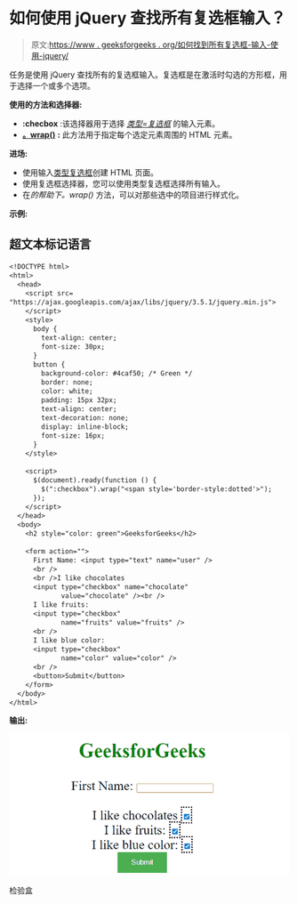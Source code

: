 # 如何使用 jQuery 查找所有复选框输入？

> 原文:[https://www . geeksforgeeks . org/如何找到所有复选框-输入-使用-jquery/](https://www.geeksforgeeks.org/how-to-find-all-checkbox-inputs-using-jquery/)

任务是使用 jQuery 查找所有的复选框输入。复选框是在激活时勾选的方形框，用于选择一个或多个选项。

**使用的方法和选择器:**

*   **:checbox** :该选择器用于选择 [*类型=复选框*](https://www.geeksforgeeks.org/html-input-typecheckbox/) 的输入元素。
*   [**。wrap()**](https://www.geeksforgeeks.org/jquery-wrap-with-examples/) **:** 此方法用于指定每个选定元素周围的 HTML 元素。

**进场:**

*   使用输入[类型复选框](https://www.geeksforgeeks.org/html-input-typecheckbox/)创建 HTML 页面。
*   使用复选框选择器，您可以使用类型复选框选择所有输入。
*   在*的帮助下。wrap()* 方法，可以对那些选中的项目进行样式化。

**示例:**

## 超文本标记语言

```
<!DOCTYPE html>
<html>
  <head>
    <script src=
"https://ajax.googleapis.com/ajax/libs/jquery/3.5.1/jquery.min.js">
    </script>
    <style>
      body {
        text-align: center;
        font-size: 30px;
      }
      button {
        background-color: #4caf50; /* Green */
        border: none;
        color: white;
        padding: 15px 32px;
        text-align: center;
        text-decoration: none;
        display: inline-block;
        font-size: 16px;
      }
    </style>

    <script>
      $(document).ready(function () {
        $(":checkbox").wrap("<span style='border-style:dotted'>");
      });
    </script>
  </head>
  <body>
    <h2 style="color: green">GeeksforGeeks</h2>

    <form action="">
      First Name: <input type="text" name="user" />
      <br />
      <br />I like chocolates
      <input type="checkbox" name="chocolate" 
             value="chocolate" /><br />
      I like fruits:
      <input type="checkbox" 
             name="fruits" value="fruits" />
      <br />
      I like blue color:
      <input type="checkbox" 
             name="color" value="color" />
      <br />
      <button>Submit</button>
    </form>
  </body>
</html>
```

**输出:**

![](img/66a80c8d0bc8f7fee16bf89abca92b84.png)

检验盒